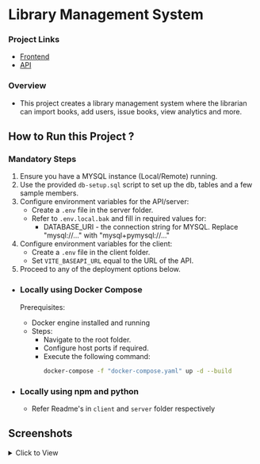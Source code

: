 # Library Management System

### Project Links
- [Frontend](https://library-management-system-drab.vercel.app)
- [API](https://library-management-system-crh5.onrender.com)

### Overview
- This project creates a library management system where the librarian can import books, add users, issue books, view analytics and more.

## How to Run this Project ?
### Mandatory Steps
1. Ensure you have a MYSQL instance (Local/Remote) running.
2. Use the provided `db-setup.sql` script to set up the db, tables and a few sample members.
3. Configure environment variables for the API/server:
   - Create a `.env` file in the server folder.
   - Refer to `.env.local.bak` and fill in required values for:
     - DATABASE_URI - the connection string for MYSQL. Replace "mysql://..." with "mysql+pymysql://..."
4. Configure environment variables for the client:
   - Create a `.env` file in the client folder.
   - Set `VITE_BASEAPI_URL` equal to the URL of the API.
5. Proceed to any of the deployment options below.

- ### Locally using Docker Compose
    Prerequisites:
  - Docker engine installed and running
  - Steps:
    - Navigate to the root folder.
    - Configure host ports if required.
    - Execute the following command:
        ``` bash
        docker-compose -f "docker-compose.yaml" up -d --build
        ```

- ### Locally using npm and python
  - Refer Readme's in `client` and `server` folder respectively

## Screenshots

<details>
  <summary>Click to View</summary>
   
   ![Screenshot 2024-03-09 225936](https://github.com/Valeron-T/library-management-system/assets/32789691/2155b8d8-2ffe-485a-a8bc-c979fa008dbd)
   ![Screenshot 2024-03-09 225945](https://github.com/Valeron-T/library-management-system/assets/32789691/64383062-5064-44a0-95c5-132e0c9080c3)
   ![Screenshot 2024-03-09 230000](https://github.com/Valeron-T/library-management-system/assets/32789691/3b321d73-6b90-4e77-afd7-5296a51006de)
   ![Screenshot 2024-03-09 225953](https://github.com/Valeron-T/library-management-system/assets/32789691/9963fb6b-fe28-4d3b-85ee-509f854b5f87)
   ![Screenshot 2024-03-09 230024](https://github.com/Valeron-T/library-management-system/assets/32789691/71828749-6492-4585-a32c-bf9573fe495b)
   ![Screenshot 2024-03-09 230440](https://github.com/Valeron-T/library-management-system/assets/32789691/0c43d081-bbc1-4d28-9c11-faa0878b4fc6)
   ![Screenshot 2024-03-09 230449](https://github.com/Valeron-T/library-management-system/assets/32789691/18a3411f-bc2f-4479-a361-7b9bfbd233f5)
   ![Screenshot 2024-03-09 230534](https://github.com/Valeron-T/library-management-system/assets/32789691/0ee5d46f-2c05-4069-9b17-9ece7b4f9835)
   ![Screenshot 2024-03-09 230625](https://github.com/Valeron-T/library-management-system/assets/32789691/77e5c8c9-9237-449a-98fa-3d188dc9e771)

   <img src="https://github.com/Valeron-T/library-management-system/assets/32789691/a38f2505-a9bb-4833-b937-2582c85b985b" width="30%" >

</details>
